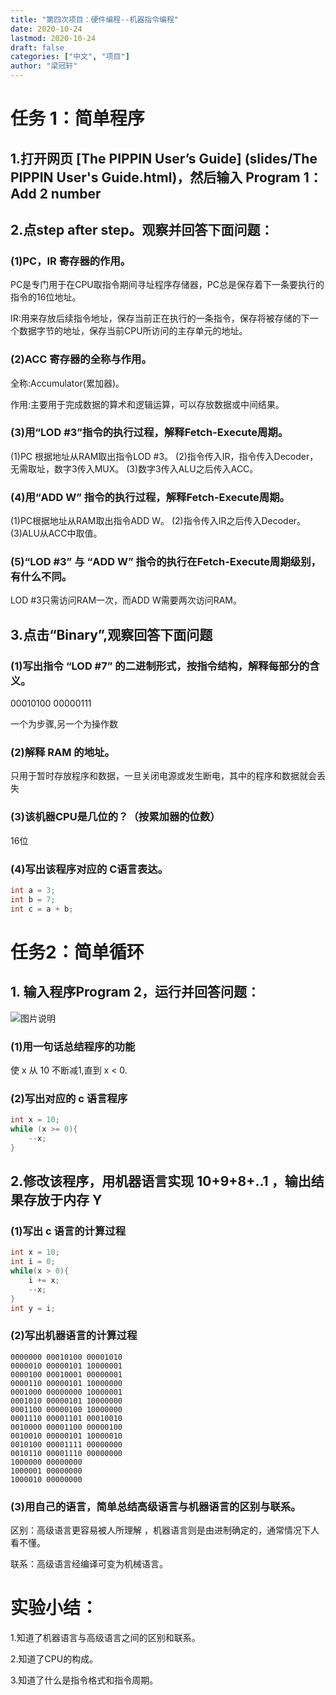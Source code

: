 ```yaml
---
title: "第四次项目：硬件编程--机器指令编程"
date: 2020-10-24
lastmod: 2020-10-24
draft: false
categories: ["中文", "项目"]
author: "梁冠轩"
---
```


# 任务 1：简单程序

## 1.打开网页 [The PIPPIN User’s Guide] (slides/The PIPPIN User's Guide.html)，然后输入 Program 1：Add 2 number



## 2.点step after step。观察并回答下面问题：

### (1)PC，IR 寄存器的作用。

PC是专门用于在CPU取指令期间寻址程序存储器，PC总是保存着下一条要执行的指令的16位地址。

IR:用来存放后续指令地址，保存当前正在执行的一条指令，保存将被存储的下一个数据字节的地址，保存当前CPU所访问的主存单元的地址。

### (2)ACC 寄存器的全称与作用。

全称:Accumulator(累加器)。

作用:主要用于完成数据的算术和逻辑运算，可以存放数据或中间结果。

### (3)用“LOD #3”指令的执行过程，解释Fetch-Execute周期。

(1)PC 根据地址从RAM取出指令LOD #3。
(2)指令传入IR，指令传入Decoder，无需取址，数字3传入MUX。
(3)数字3传入ALU之后传入ACC。

### (4)用“ADD W” 指令的执行过程，解释Fetch-Execute周期。

(1)PC根据地址从RAM取出指令ADD W。
(2)指令传入IR之后传入Decoder。
(3)ALU从ACC中取值。

### (5)“LOD #3” 与 “ADD W” 指令的执行在Fetch-Execute周期级别，有什么不同。

LOD #3只需访问RAM一次，而ADD W需要两次访问RAM。

## 3.点击“Binary”,观察回答下面问题

### (1)写出指令 “LOD #7” 的二进制形式，按指令结构，解释每部分的含义。

00010100 00000111

一个为步骤,另一个为操作数

### (2)解释 RAM 的地址。

只用于暂时存放程序和数据，一旦关闭电源或发生断电，其中的程序和数据就会丢失

### (3)该机器CPU是几位的？（按累加器的位数）

16位

### (4)写出该程序对应的 C语言表达。

```c
int a = 3;
int b = 7;
int c = a + b;
```

# 任务2：简单循环

## 1. 输入程序Program 2，运行并回答问题：

![图片说明](/img/hugo/b1.png)

### (1)用一句话总结程序的功能

使 x 从 10 不断减1,直到 x < 0.

### (2)写出对应的 c 语言程序

```c
int x = 10;
while (x >= 0){
	--x;
}
```

## 2.修改该程序，用机器语言实现 10+9+8+..1 ，输出结果存放于内存 Y

### (1)写出 c 语言的计算过程

```c
int x = 10;
int i = 0;
while(x > 0){
    i += x;
    --x;
}
int y = i;
```

### (2)写出机器语言的计算过程

```
0000000 00010100 00001010
0000010 00000101 10000001
0000100 00010001 00000001
0000110 00000101 10000000
0001000 00000000 10000001
0001010 00000101 10000000
0001100 00000100 10000000
0001110 00001101 00010010
0010000 00001100 00000100
0010010 00000101 10000010
0010100 00001111 00000000
0010110 00001110 00000000
1000000 00000000
1000001 00000000
1000010 00000000
```

### (3)用自己的语言，简单总结高级语言与机器语言的区别与联系。

区别：高级语言更容易被人所理解 ，机器语言则是由进制确定的，通常情况下人看不懂。

联系：高级语言经编译可变为机械语言。

# 实验小结：

1.知道了机器语言与高级语言之间的区别和联系。

2.知道了CPU的构成。

3.知道了什么是指令格式和指令周期。